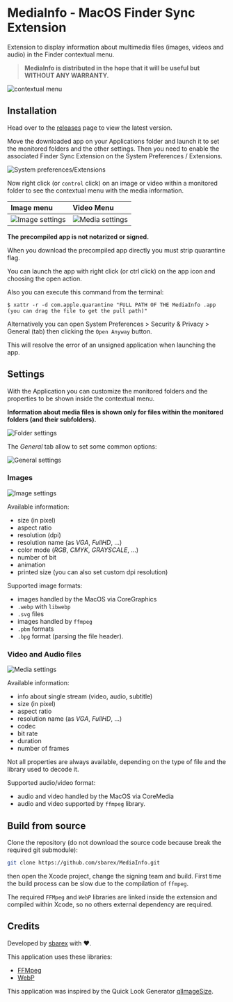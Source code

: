 #  MediaInfo - MacOS Finder Sync Extension

Extension to display information about multimedia files (images, videos and audio) in the Finder contextual menu.

> **MediaInfo is distributed in the hope that it will be useful but WITHOUT ANY WARRANTY.**

![contextual menu](menu.png)

## Installation

Head over to the [releases](https://github.com/sbarex/MediaInfo/releases) page to view the latest version. 

Move the downloaded app on your Applications folder and launch it to set the monitored folders and the other settings. Then you need to enable the associated Finder Sync Extension on the System Preferences / Extensions.

![System preferences/Extensions](extensions.png)

Now right click (or `control` click) on an image or video within a monitored folder to see the contextual menu with the media information.

| Image menu | Video Menu |
|:---------|:--------- |
| ![Image settings](menu_image.png) | ![Media settings](menu_video.png) |


**The precompiled app is not notarized or signed.**

When you download the precompiled app directly you must strip quarantine flag.

You can launch the app with right click (or ctrl click) on the app icon and choosing the open action.

Also you can execute this command from the terminal:

```
$ xattr -r -d com.apple.quarantine "FULL PATH OF THE MediaInfo .app (you can drag the file to get the pull path)"
```

Alternatively you can open System Preferences > Security & Privacy > General (tab) then clicking the `Open Anyway` button.

This will resolve the error of an unsigned application when launching the app.


## Settings

With the Application you can customize the monitored folders and the properties to be shown inside the contextual menu.

**Information about media files is shown only for files within the monitored folders (and their subfolders).**

![Folder settings](settings_folder.png)

The _General_ tab allow to set some common options:

![General settings](settings_general.png)


### Images

![Image settings](settings_image.png)

Available information:
- size (in pixel)
- aspect ratio
- resolution (dpi)
- resolution name (as _VGA_, _FullHD_, …)
- color mode (_RGB_, _CMYK_, _GRAYSCALE_, …)
- number of bit
- animation
- printed size (you can also set custom dpi resolution)


Supported image formats:
- images handled by the MacOS via CoreGraphics
- `.webp` with `libwebp`
- `.svg` files
- images handled by `ffmpeg`
- `.pbm` formats
- `.bpg` format (parsing the file header).


### Video and Audio files

![Media settings](settings_media.png)

Available information:
- info about single stream (video, audio, subtitle)
- size (in pixel)
- aspect ratio
- resolution name (as _VGA_, _FullHD_, …)
- codec
- bit rate
- duration
- number of frames

Not all properties are always available, depending on the type of file and the library used to decode it.

Supported audio/video format:
- audio and video handled by the MacOS via CoreMedia
- audio and video supported by `ffmpeg` library.


## Build from source

Clone the repository (do not download the source code because break the required git submodule):

```sh
git clone https://github.com/sbarex/MediaInfo.git 
```

then open the Xcode project, change the signing team and build. First time the build process can be slow due to the compilation of `ffmpeg`.

The required `FFMpeg` and `WebP` libraries are linked inside the extension and compiled within Xcode, so no others external dependency are required.


## Credits

Developed by [sbarex](https://github.com/sbarex) with :heart:.

This application uses these libraries: 
- [FFMpeg](https://www.ffmpeg.org/)
- [WebP](https://developers.google.com/speed/webp/)

This application was inspired by the Quick Look Generator [qlImageSize](https://github.com/Nyx0uf/qlImageSize).
